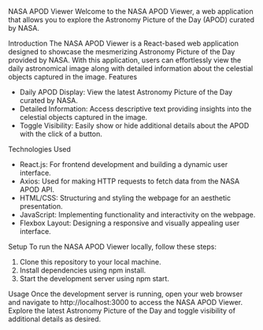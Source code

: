 NASA APOD Viewer
Welcome to the NASA APOD Viewer, a web application that allows you to explore the Astronomy Picture of the Day (APOD) curated by NASA.


Introduction
The NASA APOD Viewer is a React-based web application designed to showcase the mesmerizing Astronomy Picture of the Day provided by NASA. With this application, users can effortlessly view the daily astronomical image along with detailed information about the celestial objects captured in the image.
Features
* Daily APOD Display: View the latest Astronomy Picture of the Day curated by NASA.
* Detailed Information: Access descriptive text providing insights into the celestial objects captured in the image.
* Toggle Visibility: Easily show or hide additional details about the APOD with the click of a button.


Technologies Used
* React.js: For frontend development and building a dynamic user interface.
* Axios: Used for making HTTP requests to fetch data from the NASA APOD API.
* HTML/CSS: Structuring and styling the webpage for an aesthetic presentation.
* JavaScript: Implementing functionality and interactivity on the webpage.
* Flexbox Layout: Designing a responsive and visually appealing user interface.

  
Setup
To run the NASA APOD Viewer locally, follow these steps:
1. Clone this repository to your local machine.
2. Install dependencies using npm install.
3. Start the development server using npm start.

   
Usage
Once the development server is running, open your web browser and navigate to http://localhost:3000 to access the NASA APOD Viewer. Explore the latest Astronomy Picture of the Day and toggle visibility of additional details as desired.
